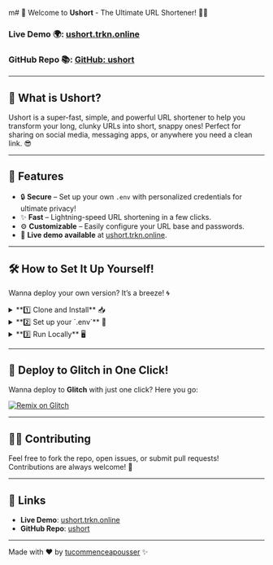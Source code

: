 m# 🏹 Welcome to **Ushort** - The Ultimate URL Shortener! 🔗✨

### **Live Demo** 🌍: [ushort.trkn.online](https://trkn-ushort.onrender.com)

### **GitHub Repo** 📚: [GitHub: ushort](https://github.com/tucommenceapousser/ushort)

---

## 🎉 **What is Ushort?**

Ushort is a super-fast, simple, and powerful URL shortener to help you transform your long, clunky URLs into short, snappy ones! Perfect for sharing on social media, messaging apps, or anywhere you need a clean link. 😎

---

## 🚀 **Features**

- 🔒 **Secure** – Set up your own `.env` with personalized credentials for ultimate privacy! 
- ✨ **Fast** – Lightning-speed URL shortening in a few clicks.
- ⚙️ **Customizable** – Easily configure your URL base and passwords.
- 🔗 **Live demo available** at [ushort.trkn.online](https://trkn-ushort.onrender.com).

---

## 🛠 **How to Set It Up Yourself!**

Wanna deploy your own version? It’s a breeze! 🌀

<details>
  <summary>**1️⃣ Clone and Install** 📥</summary>
  
  - Clone the repo:
  
    ```bash
    git clone https://github.com/tucommenceapousser/ushort.git
    cd ushort
    ```
  
  - Install dependencies:
  
    ```bash
    npm install
    ```

</details>

<details>
  <summary>**2️⃣ Set up your `.env`** 🔐</summary>

  Add a `.env` file to the root directory with the following values:
  
  ```bash
  URL_BASE="https://your-custom-url.com"
  PASSWORD="your-secure-password"
  ```
  
  - `URL_BASE`: Set this to the base URL you want for your shortened links.
  - `PASSWORD`: This is the password you'll use to manage your app securely.
  
</details>

<details>
  <summary>**3️⃣ Run Locally** 🖥️</summary>

  Start the development server:

  ```bash
  npm run dev
  ```

  Your app should now be running at `http://localhost:3000`.

</details>

---

## 🌈 **Deploy to Glitch in One Click!**

Wanna deploy to **Glitch** with just one click? Here you go:

[![Remix on Glitch](https://cdn.glitch.com/2703baf2-b643-4da7-ab91-7ee2a2d00b5b%2Fremix-button.svg)](https://glitch.com/edit/#!/import/github/tucommenceapousser/ushort)

---

## 👩‍💻 **Contributing**

Feel free to fork the repo, open issues, or submit pull requests! Contributions are always welcome! 🎉

---

## 🔗 **Links**
- **Live Demo**: [ushort.trkn.online](https://trkn-ushort.onrender.com)
- **GitHub Repo**: [ushort](https://github.com/tucommenceapousser/ushort)

---

Made with ❤️ by [tucommenceapousser](https://github.com/tucommenceapousser) ✨
